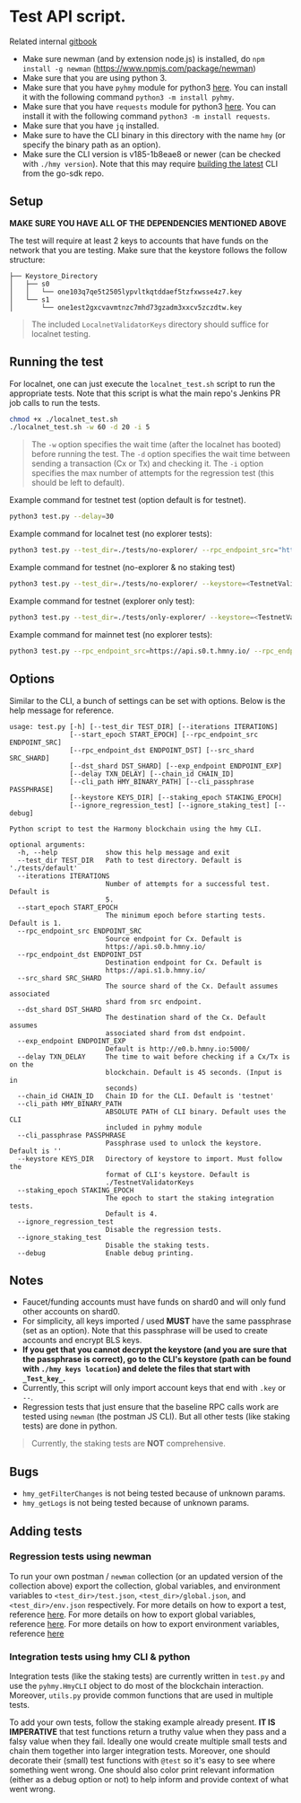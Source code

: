 # Test API script.

Related internal [gitbook](https://app.gitbook.com/@harmony-one/s/onboarding-wiki/developers/api-test-automation)

- Make sure newman (and by extension node.js) is installed, do `npm install -g newman` (https://www.npmjs.com/package/newman)
- Make sure that you are using python 3.
- Make sure that you have `pyhmy` module for python3 [here](https://pypi.org/project/pyhmy/). You can install it with the following command `python3 -m install pyhmy`.
- Make sure that you have `requests` module for python3 [here](https://pypi.org/project/requests/). You can install it with the following command `python3 -m install requests`.
- Make sure that you have `jq` installed.
- Make sure to have the CLI binary in this directory with the name `hmy` (or specify the binary path as an option).
- Make sure the CLI version is v185-1b8eae8 or newer (can be checked with `./hmy version`). Note that this may require [building the latest](https://docs.harmony.one/home/command-line-interface/using-the-harmony-cli-tool/download-and-installation#compiling-from-source) CLI from the go-sdk repo.

## Setup
**MAKE SURE YOU HAVE ALL OF THE DEPENDENCIES MENTIONED ABOVE**

The test will require at least 2 keys to accounts that have funds on the network that you are testing.
Make sure that the keystore follows the follow structure:
```
├── Keystore_Directory
│   ├── s0
│   │   └── one103q7qe5t2505lypvltkqtddaef5tzfxwsse4z7.key
│   └── s1
│       └── one1est2gxcvavmtnzc7mhd73gzadm3xxcv5zczdtw.key
```
> The included `LocalnetValidatorKeys` directory should suffice for localnet testing.

## Running the test
For localnet, one can just execute the `localnet_test.sh` script to run the appropriate tests. Note that this script
is what the main repo's Jenkins PR job calls to run the tests. 
```bash
chmod +x ./localnet_test.sh
./localnet_test.sh -w 60 -d 20 -i 5
```
> The `-w` option specifies the wait time (after the localnet has booted) before running the test.
> The `-d` option specifies the wait time between sending a transaction (Cx or Tx) and checking it.
> The `-i` option specifies the max number of attempts for the regression test (this should be left to default).

Example command for testnet test (option default is for testnet).
```bash
python3 test.py --delay=30
```

Example command for localnet test (no explorer tests):
```bash
python3 test.py --test_dir=./tests/no-explorer/ --rpc_endpoint_src="http://localhost:9500/" --rpc_endpoint_dst="http://localhost:9501/" --keystore=./LocalnetValidatorKeys/ --chain_id="testnet"
```

Example command for testnet (no-explorer & no staking test)
```bash
python3 test.py --test_dir=./tests/no-explorer/ --keystore=<TestnetValidatorKeys_DIR> --ignore_staking_test
```

Example command for testnet (explorer only test):
```bash
python3 test.py --test_dir=./tests/only-explorer/ --keystore=<TestnetValidatorKeys_DIR>
```

Example command for mainnet test (no explorer tests):
```bash
python3 test.py --rpc_endpoint_src=https://api.s0.t.hmny.io/ --rpc_endpoint_dst=https://api.s1.t.hmny.io/ --exp_endpoint=http://e0.t.hmny.io:5000/ --chain_id=mainnet --keystore=./MainnetKeys/ --test_dir=./tests/no-explorer/
```

## Options
Similar to the CLI, a bunch of settings can be set with options. Below is the help message for reference.
```
usage: test.py [-h] [--test_dir TEST_DIR] [--iterations ITERATIONS]
               [--start_epoch START_EPOCH] [--rpc_endpoint_src ENDPOINT_SRC]
               [--rpc_endpoint_dst ENDPOINT_DST] [--src_shard SRC_SHARD]
               [--dst_shard DST_SHARD] [--exp_endpoint ENDPOINT_EXP]
               [--delay TXN_DELAY] [--chain_id CHAIN_ID]
               [--cli_path HMY_BINARY_PATH] [--cli_passphrase PASSPHRASE]
               [--keystore KEYS_DIR] [--staking_epoch STAKING_EPOCH]
               [--ignore_regression_test] [--ignore_staking_test] [--debug]

Python script to test the Harmony blockchain using the hmy CLI.

optional arguments:
  -h, --help            show this help message and exit
  --test_dir TEST_DIR   Path to test directory. Default is './tests/default'
  --iterations ITERATIONS
                        Number of attempts for a successful test. Default is
                        5.
  --start_epoch START_EPOCH
                        The minimum epoch before starting tests. Default is 1.
  --rpc_endpoint_src ENDPOINT_SRC
                        Source endpoint for Cx. Default is
                        https://api.s0.b.hmny.io/
  --rpc_endpoint_dst ENDPOINT_DST
                        Destination endpoint for Cx. Default is
                        https://api.s1.b.hmny.io/
  --src_shard SRC_SHARD
                        The source shard of the Cx. Default assumes associated
                        shard from src endpoint.
  --dst_shard DST_SHARD
                        The destination shard of the Cx. Default assumes
                        associated shard from dst endpoint.
  --exp_endpoint ENDPOINT_EXP
                        Default is http://e0.b.hmny.io:5000/
  --delay TXN_DELAY     The time to wait before checking if a Cx/Tx is on the
                        blockchain. Default is 45 seconds. (Input is in
                        seconds)
  --chain_id CHAIN_ID   Chain ID for the CLI. Default is 'testnet'
  --cli_path HMY_BINARY_PATH
                        ABSOLUTE PATH of CLI binary. Default uses the CLI
                        included in pyhmy module
  --cli_passphrase PASSPHRASE
                        Passphrase used to unlock the keystore. Default is ''
  --keystore KEYS_DIR   Directory of keystore to import. Must follow the
                        format of CLI's keystore. Default is
                        ./TestnetValidatorKeys
  --staking_epoch STAKING_EPOCH
                        The epoch to start the staking integration tests.
                        Default is 4.
  --ignore_regression_test
                        Disable the regression tests.
  --ignore_staking_test
                        Disable the staking tests.
  --debug               Enable debug printing.
```

## Notes
  - Faucet/funding accounts must have funds on shard0 and will only fund other accounts on shard0. 
  - For simplicity, all keys imported / used **MUST** have the same passphrase (set as an option). Note that this passphrase will be used to create accounts and encrypt BLS keys. 
  - **If you get that you cannot decrypt the keystore (and you are sure that the passphrase is correct), go to the CLI's keystore (path can be found with `./hmy keys location`) and delete the files that start with `_Test_key_`.**
  - Currently, this script will only import account keys that end with `.key` or `--`.
  - Regression tests that just ensure that the baseline RPC calls work are tested using `newman` (the postman JS CLI). But all other tests (like staking tests) are done in python.
  > Currently, the staking tests are **NOT** comprehensive. 

## Bugs
  - `hmy_getFilterChanges` is not being tested because of unknown params.
  - `hmy_getLogs` is not being tested because of unknown params.

## Adding tests

### Regression tests using newman
To run your own postman / `newman` collection (or an updated version of the collection above) export the collection, global variables, and environment variables to `<test_dir>/test.json`, `<test_dir>/global.json`, and `<test_dir>/env.json` respectively. For more details on how to export a test, reference [here](https://kb.datamotion.com/?ht_kb=postman-instructions-for-exporting-and-importing#how-to-export-a-collection-from-postman). For more details on how to export global variables, reference [here](https://learning.getpostman.com/docs/postman/environments_and_globals/manage_globals/). For more details on how to export environment variables, reference [here](https://learning.getpostman.com/docs/postman/environments_and_globals/manage_environments/)

### Integration tests using hmy CLI & python
Integration tests (like the staking tests) are currently written in `test.py` and use the `pyhmy.HmyCLI` object to do most of the blockchain interaction. Moreover, `utils.py` provide common functions that are used in multiple tests.   

To add your own tests, follow the staking example already present. **IT IS IMPERATIVE** that test functions return a truthy value when they pass and a falsy value when they fail. Ideally one would create multiple small tests and chain them together into larger integration tests. 
Moreover, one should decorate their (small) test functions with `@test` so it's easy to see where something went wrong. One should also color print relevant information (either as a debug option or not) to help inform and provide context of what went wrong.    

